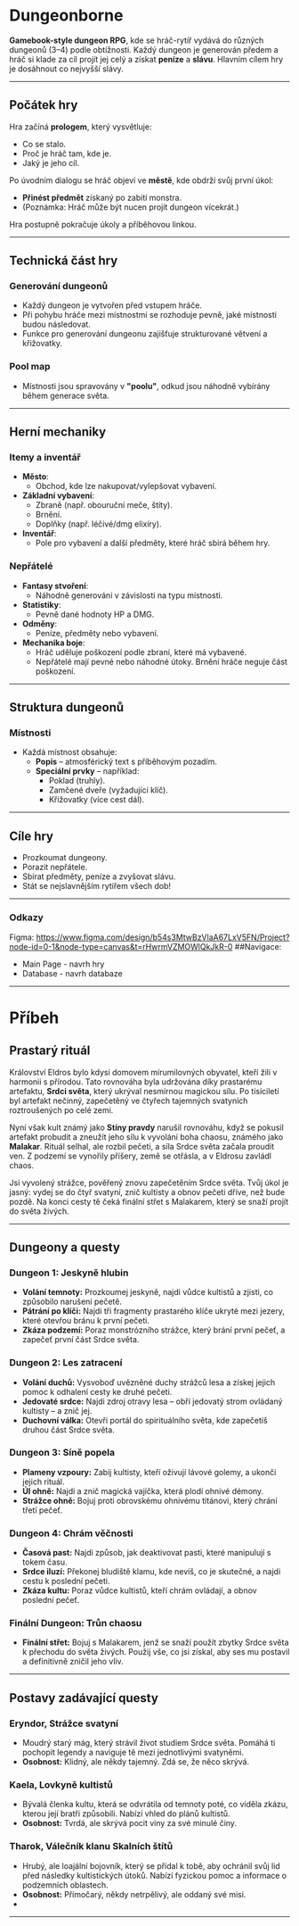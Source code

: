 # Dungeonborne

**Gamebook-style dungeon RPG**, kde se hráč-rytíř vydává do různých dungeonů (3–4) podle obtížnosti. Každý dungeon je generován předem a hráč si klade za cíl projít jej celý a získat **peníze** a **slávu**. Hlavním cílem hry je dosáhnout co nejvyšší slávy.

---

## Počátek hry

Hra začíná **prologem**, který vysvětluje:
- Co se stalo.
- Proč je hráč tam, kde je.
- Jaký je jeho cíl.

Po úvodním dialogu se hráč objeví ve **městě**, kde obdrží svůj první úkol:
- **Přinést předmět** získaný po zabití monstra.
- (Poznámka: Hráč může být nucen projít dungeon vícekrát.)

Hra postupně pokračuje úkoly a příběhovou linkou.

---

## Technická část hry

### Generování dungeonů
- Každý dungeon je vytvořen před vstupem hráče.
- Při pohybu hráče mezi místnostmi se rozhoduje pevně, jaké místnosti budou následovat.
- Funkce pro generování dungeonu zajišťuje strukturované větvení a křižovatky.

### Pool map
- Místnosti jsou spravovány v **"poolu"**, odkud jsou náhodně vybírány během generace světa.

---

## Herní mechaniky

### Itemy a inventář
- **Město**:
  - Obchod, kde lze nakupovat/vylepšovat vybavení.
- **Základní vybavení**:
  - Zbraně (např. obouruční meče, štíty).
  - Brnění.
  - Doplňky (např. léčivé/dmg elixíry).
- **Inventář**:
  - Pole pro vybavení a další předměty, které hráč sbírá během hry.

### Nepřátelé
- **Fantasy stvoření**:
  - Náhodně generováni v závislosti na typu místnosti.
- **Statistiky**:
  - Pevně dané hodnoty HP a DMG.
- **Odměny**:
  - Peníze, předměty nebo vybavení.
- **Mechanika boje**:
  - Hráč uděluje poškození podle zbraní, které má vybavené.
  - Nepřátelé mají pevné nebo náhodné útoky. Brnění hráče neguje část poškození.

---

## Struktura dungeonů

### Místnosti
- Každá místnost obsahuje:
  - **Popis** – atmosférický text s příběhovým pozadím.
  - **Speciální prvky** – například:
    - Poklad (truhly).
    - Zamčené dveře (vyžadující klíč).
    - Křižovatky (více cest dál).

---

## Cíle hry
- Prozkoumat dungeony.
- Porazit nepřátele.
- Sbírat předměty, peníze a zvyšovat slávu.
- Stát se nejslavnějším rytířem všech dob!

---
### Odkazy
Figma: https://www.figma.com/design/b54s3MtwBzVlaA67LxV5FN/Project?node-id=0-1&node-type=canvas&t=rHwrmVZMOWlQkJkR-0
##Navigace: 
- Main Page - navrh hry
- Database - navrh databaze

---
# Příbeh

## Prastarý rituál
Království Eldros bylo kdysi domovem mírumilovných obyvatel, kteří žili v harmonii s přírodou. Tato rovnováha byla udržována díky prastarému artefaktu, **Srdci světa**, který ukrýval nesmírnou magickou sílu. Po tisíciletí byl artefakt nečinný, zapečetěný ve čtyřech tajemných svatyních roztroušených po celé zemi.  

Nyní však kult známý jako **Stíny pravdy** narušil rovnováhu, když se pokusil artefakt probudit a zneužít jeho sílu k vyvolání boha chaosu, známého jako **Malakar**. Rituál selhal, ale rozbil pečeti, a síla Srdce světa začala proudit ven. Z podzemí se vynořily příšery, země se otřásla, a v Eldrosu zavládl chaos.  

Jsi vyvolený strážce, pověřený znovu zapečetěním Srdce světa. Tvůj úkol je jasný: vydej se do čtyř svatyní, znič kultisty a obnov pečeti dříve, než bude pozdě. Na konci cesty tě čeká finální střet s Malakarem, který se snaží projít do světa živých.  

---

## Dungeony a questy 

### Dungeon 1: Jeskyně hlubin  
- **Volání temnoty:** Prozkoumej jeskyně, najdi vůdce kultistů a zjisti, co způsobilo narušení pečetě.  
- **Pátrání po klíči:** Najdi tři fragmenty prastarého klíče ukryté mezi jezery, které otevřou bránu k první pečeti.  
- **Zkáza podzemí:** Poraz monstrózního strážce, který brání první pečeť, a zapečeť první část Srdce světa.  

### Dungeon 2: Les zatracení  
- **Volání duchů:** Vysvoboď uvězněné duchy strážců lesa a získej jejich pomoc k odhalení cesty ke druhé pečeti.  
- **Jedovaté srdce:** Najdi zdroj otravy lesa – obří jedovatý strom ovládaný kultisty – a znič jej.  
- **Duchovní válka:** Otevři portál do spirituálního světa, kde zapečetíš druhou část Srdce světa.  

### Dungeon 3: Síně popela  
- **Plameny vzpoury:** Zabij kultisty, kteří oživují lávové golemy, a ukonči jejich rituál.  
- **Úl ohně:** Najdi a znič magická vajíčka, která plodí ohnivé démony.  
- **Strážce ohně:** Bojuj proti obrovskému ohnivému titánovi, který chrání třetí pečeť.  

### Dungeon 4: Chrám věčnosti  
- **Časová past:** Najdi způsob, jak deaktivovat pasti, které manipulují s tokem času.  
- **Srdce iluzí:** Překonej bludiště klamu, kde nevíš, co je skutečné, a najdi cestu k poslední pečeti.  
- **Zkáza kultu:** Poraz vůdce kultistů, kteří chrám ovládají, a obnov poslední pečeť.  

### Finální Dungeon: Trůn chaosu  
- **Finální střet:** Bojuj s Malakarem, jenž se snaží použít zbytky Srdce světa k přechodu do světa živých. Použij vše, co jsi získal, aby ses mu postavil a definitivně zničil jeho vliv.  

---

## Postavy zadávající questy  

### Eryndor, Strážce svatyní  
- Moudrý starý mág, který strávil život studiem Srdce světa. Pomáhá ti pochopit legendy a naviguje tě mezi jednotlivými svatyněmi.  
- **Osobnost:** Klidný, ale někdy tajemný. Zdá se, že něco skrývá.  

### Kaela, Lovkyně kultistů  
- Bývalá členka kultu, která se odvrátila od temnoty poté, co viděla zkázu, kterou její bratři způsobili. Nabízí vhled do plánů kultistů.  
- **Osobnost:** Tvrdá, ale skrývá pocit viny za své minulé činy.  

### Tharok, Válečník klanu Skalních štítů  
- Hrubý, ale loajální bojovník, který se přidal k tobě, aby ochránil svůj lid před následky kultistických útoků. Nabízí fyzickou pomoc a informace o podzemních oblastech.  
- **Osobnost:** Přímočarý, někdy netrpělivý, ale oddaný své misi.
- 
---
